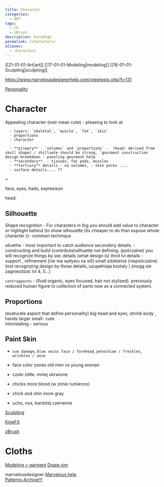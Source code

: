 ```yaml
---
title: Character
categories:
  - ART
tags:
  - CG
  - zBrush
description: Paradigm
permalink: /characters/
aliases:
  - characters
---
```

[[21-01-01-Art|art]]
[[17-01-01-Modeling|modeling]]
[[16-01-01-Sculpting|sculpting]]


https://www.marvelousdesignerhelp.com/viewtopic.php?t=131

[Personality](/personality/)


# Character

Appealing character (notr mean cute) - pleasing to look at


      - layers: `skeletal`, `muscle`, `fat`, `skin`  
      - proportions  
      - character  

      - **primary** - `volumes` and `proportions` -  (head: derived from skull shape) / shilluete should be strong. `gourment construction design breakdown - paneling gourment help`
      - **secondary**  - tissues, fat pads, mussles
      - **tortiory** details - no volumes, - skin pores ....
      - surface details.... ??


=

   face, eyes, hads,
expresison


head:



## Silhouette
Shape recognition -
For characters in fog you should add value to character or highlight behind (to show silhouette  (its cheaper to do than expose whole character ))- common technique

siluethe - most important to catch audience
secondery details. - constructing and build (contribute)silhuette not defining. (policzalne) you will recognize things by sec details (what design is)
third lvl details - support , refinement [nie ma  wpływu na sill] small zdobienia  (niepoliczalne) (not recognizing design by those details, uzupełniaja ksztaly )
(mogą sie zagniezdzać lvl 4, 5...)



`contrapposto` -  (fluid organic, eyes focused, hair not stylized). previously reduced human figure to collection of parts now as a connected system.



##  Proportions
(exaturate aspect that define personality)
big head and eyes, shrink body , hands larger
small- cute  
intimidating - serious   






## Paint Skin
   - `sun damage`, `blue veins face / forehead`, `petechiae / freckles`, `wrinkles / ance`  

- face color zones
old men vs young woman
- czoło żółte. mniej ukrwione
- chicks more blood (w zimie rumience)
- chick and chin more gray
- ucho, nos,  bardziej czerwone

[Sculpting](/sculpting/)  


[KineFX](/kinefx/)

[zBrush]( /zbrush/)  

# Cloths

[Modeling > garment](/modeling/)
[Drape sim](/vellum/)

marvelousdesigner
[Marvelous help](https://www.marvelousdesignerhelp.com/viewtopic.php?t=131)     
[Patterns Archive!!!](https://copa.apps.uri.edu/search.php?page=1)    
